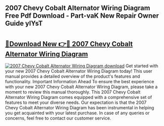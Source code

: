 ## 2007 Chevy Cobalt Alternator Wiring Diagram Free Pdf Download - Part-vaK New Repair Owner Guide ylYsT

# <h2><a href="http://dfmdyzg.blite.top/?on=2007+Chevy+Cobalt+Alternator+Wiring+Diagram">🔗Download New 👉🔴 2007 Chevy Cobalt Alternator Wiring Diagram</a></h2>

[![2007 Chevy Cobalt Alternator Wiring Diagram download](https://i.imgur.com/lujVjoI.png)](http://dfmdyzg.blite.top/?on=2007+Chevy+Cobalt+Alternator+Wiring+Diagram)
Get started with your new 2007 Chevy Cobalt Alternator Wiring Diagram today! This user manual provides a detailed overview of the product's features and functionality. Important Information Ahead To ensure the best experience with your new 2007 Chevy Cobalt Alternator Wiring Diagram, please take a moment to review this manual thoroughly. This 2007 Chevy Cobalt Alternator Wiring Diagram comes equipped with a comprehensive set of features to meet your diverse needs. Our expectation is that the 2007 Chevy Cobalt Alternator Wiring Diagram has been instrumental in helping you get acquainted with your latest purchase. In case of any queries or concerns, feel free to contact our customer service.
